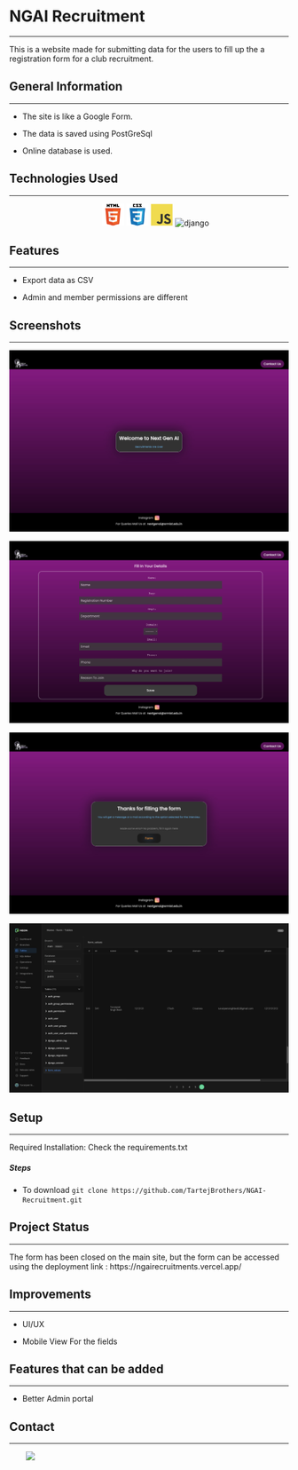 <h1>NGAI Recruitment</h1>
<hr><p>This is a website made for submitting data for the users to fill up the a registration form for a club recruitment.</p><h2>General Information</h2>
<hr><ul>
<li>The site is like a Google Form.</li>
</ul><ul>
<li>The data is saved using PostGreSql</li>
</ul><ul>
<li>Online database is used.</li>
</ul><h2>Technologies Used</h2>
<hr><ul align="center">
 <img src="https://raw.githubusercontent.com/devicons/devicon/master/icons/html5/html5-original-wordmark.svg" alt="html5" width="40" height="40"/>

<img src="https://raw.githubusercontent.com/devicons/devicon/master/icons/css3/css3-original-wordmark.svg" alt="css3" width="40" height="40"/>

<img src="https://raw.githubusercontent.com/devicons/devicon/master/icons/javascript/javascript-original.svg" alt="javascript" width="40" height="40"/> 
<img src="https://cdn.worldvectorlogo.com/logos/django.svg" alt="django" width="40" height="40"/> 
</ul><h2>Features</h2>
<hr><ul>
<li>Export data as CSV</li>
</ul><ul>

<li>Admin and member permissions are different</li>
</ul><h2>Screenshots</h2>
<hr><p><img src="readme/1.jpg" alt=""></p><p><img src="readme/2.jpg" alt=""></p><p><img src="readme/3.jpg" alt=""></p><p><img src="readme/4.jpg" alt=""></p><h2>Setup</h2>
<hr><p>Required Installation: Check the requirements.txt</p><h5>Steps</h5><ul>
<li>To download <code>git clone https://github.com/TartejBrothers/NGAI-Recruitment.git</code></li>
</ul><h2>Project Status</h2>
<hr><p>The form has been closed on the main site, but the form can be accessed using the deployment link : https://ngairecruitments.vercel.app/</p><h2>Improvements</h2>
<hr><ul>
<li>UI/UX</li>
</ul><ul>
<li>Mobile View For the fields</li>
</ul><h2>Features that can be added</h2>
<hr><ul>
<li>Better Admin portal</li>
</ul><h2>Contact</h2>
<hr><p><span style="margin-right: 30px;"></span><a href="https://www.linkedin.com/in/tartej/"><img target="_blank" src="https://cdn.jsdelivr.net/gh/devicons/devicon/icons/linkedin/linkedin-original.svg" style="width: 10%;"></a></p>
